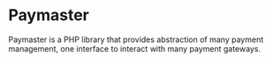 # Paymaster
Paymaster is a PHP library that provides abstraction of many payment management, one interface to interact with many payment gateways.
